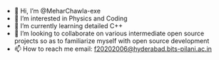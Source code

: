 - 👋 Hi, I’m @MeharChawla-exe
- 👀 I’m interested in Physics and Coding
- 🌱 I’m currently learning detailed C++
- 💞️ I’m looking to collaborate on various intermediate open source projects so as to familiarize myself with open source development
- 📫 How to reach me   email: f20202006@hyderabad.bits-pilani.ac.in

<!---
MeharChawla-exe/MeharChawla-exe is a ✨ special ✨ repository because its `README.md` (this file) appears on your GitHub profile.
You can click the Preview link to take a look at your changes.
--->
